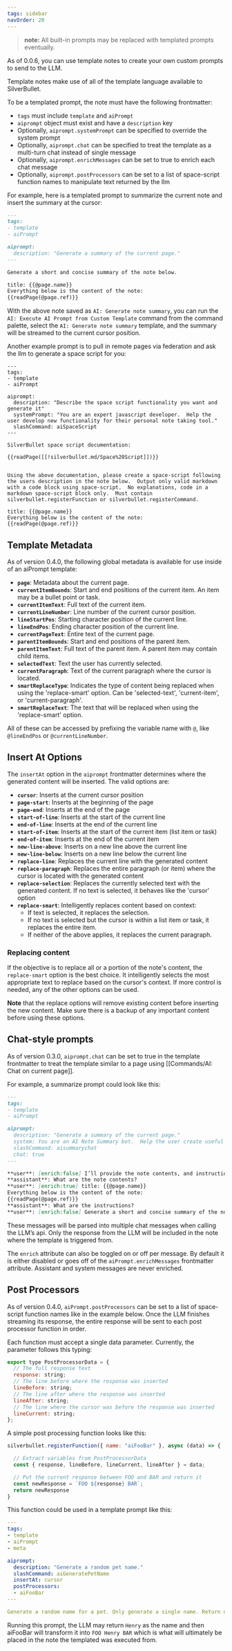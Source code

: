 ```yaml
---
tags: sidebar
navOrder: 20
---
```


> **note:** All built-in prompts may be replaced with templated prompts eventually.

As of 0.0.6, you can use template notes to create your own custom prompts to send to the LLM.

Template notes make use of all of the template language available to SilverBullet. 

To be a templated prompt, the note must have the following frontmatter:

- `tags` must include `template` and `aiPrompt`
- `aiprompt` object must exist and have a `description` key
- Optionally, `aiprompt.systemPrompt` can be specified to override the system prompt
- Optionally, `aiprompt.chat` can be specified to treat the template as a multi-turn chat instead of single message
- Optionally, `aiprompt.enrichMessages` can be set to true to enrich each chat message
- Optionally, `aiprompt.postProcessors` can be set to a list of space-script function names to manipulate text returned by the llm

For example, here is a templated prompt to summarize the current note and insert the summary at the cursor:

``` markdown
---
tags:
- template
- aiPrompt

aiprompt:
  description: "Generate a summary of the current page."
---

Generate a short and concise summary of the note below. 

title: {{@page.name}}
Everything below is the content of the note: 
{{readPage(@page.ref)}}
```

With the above note saved as `AI: Generate note summary`, you can run the `AI: Execute AI Prompt from Custom Template` command from the command palette, select the `AI: Generate note summary` template, and the summary will be streamed to the current cursor position.

Another example prompt is to pull in remote pages via federation and ask the llm to generate a space script for you:

```
---
tags:
- template
- aiPrompt

aiprompt:
  description: "Describe the space script functionality you want and generate it"
  systemPrompt: "You are an expert javascript developer.  Help the user develop new functionality for their personal note taking tool."
  slashCommand: aiSpaceScript
---

SilverBullet space script documentation:

{{readPage([[!silverbullet.md/Space%20Script]])}}


Using the above documentation, please create a space-script following the users description in the note below.  Output only valid markdown with a code block using space-script.  No explanations, code in a markdown space-script block only.  Must contain silverbullet.registerFunction or silverbullet.registerCommand.

title: {{@page.name}}
Everything below is the content of the note: 
{{readPage(@page.ref)}}
```


## Template Metadata

As of version 0.4.0, the following global metadata is available for use inside of an aiPrompt template:

*   **`page`**: Metadata about the current page.
*   **`currentItemBounds`**: Start and end positions of the current item. An item may be a bullet point or task.
*   **`currentItemText`**: Full text of the current item.
*   **`currentLineNumber`**: Line number of the current cursor position.
*   **`lineStartPos`**: Starting character position of the current line.
*   **`lineEndPos`**: Ending character position of the current line.
*   **`currentPageText`**: Entire text of the current page.
*   **`parentItemBounds`**: Start and end positions of the parent item.
*   **`parentItemText`**: Full text of the parent item. A parent item may contain child items.
*   **`selectedText`**: Text the user has currently selected.
*   **`currentParagraph`**: Text of the current paragraph where the cursor is located.
*   **`smartReplaceType`**: Indicates the type of content being replaced when using the 'replace-smart' option. Can be 'selected-text', 'current-item', or 'current-paragraph'.
*   **`smartReplaceText`**: The text that will be replaced when using the 'replace-smart' option.


All of these can be accessed by prefixing the variable name with `@`, like `@lineEndPos` or `@currentLineNumber`.

## Insert At Options

The `insertAt` option in the `aiprompt` frontmatter determines where the generated content will be inserted. The valid options are:

* **`cursor`**: Inserts at the current cursor position
* **`page-start`**: Inserts at the beginning of the page
* **`page-end`**: Inserts at the end of the page
* **`start-of-line`**: Inserts at the start of the current line
* **`end-of-line`**: Inserts at the end of the current line
* **`start-of-item`**: Inserts at the start of the current item (list item or task)
* **`end-of-item`**: Inserts at the end of the current item
* **`new-line-above`**: Inserts on a new line above the current line
* **`new-line-below`**: Inserts on a new line below the current line
* **`replace-line`**: Replaces the current line with the generated content
* **`replace-paragraph`**: Replaces the entire paragraph (or item) where the cursor is located with the generated content
* **`replace-selection`**: Replaces the currently selected text with the generated content. If no text is selected, it behaves like the 'cursor' option
* **`replace-smart`**: Intelligently replaces content based on context:
  - If text is selected, it replaces the selection.
  - If no text is selected but the cursor is within a list item or task, it replaces the entire item.
  - If neither of the above applies, it replaces the current paragraph.

### Replacing content

If the objective is to replace all or a portion of the note's content, the `replace-smart` option is the best choice. It intelligently selects the most appropriate text to replace based on the cursor's context. If more control is needed, any of the other options can be used.

**Note** that the replace options will remove existing content before inserting the new content. Make sure there is a backup of any important content before using these options.

## Chat-style prompts

As of version 0.3.0, `aiprompt.chat` can be set to true in the template frontmatter to treat the template similar to a page using [[Commands/AI: Chat on current page]].

For example, a summarize prompt could look like this:

```markdown
---
tags:
- template
- aiPrompt

aiprompt:
  description: "Generate a summary of the current page."
  system: You are an AI Note Summary bot.  Help the user create useful and accurate summaries.
  slashCommand: aisummarychat
  chat: true
---

**user**: [enrich:false] I’ll provide the note contents, and instructions.
**assistant**: What are the note contents?
**user**: [enrich:true] title: {{@page.name}}
Everything below is the content of the note: 
{{readPage(@page.ref)}}
**assistant**: What are the instructions?
**user**: [enrich:false] Generate a short and concise summary of the note.
```

These messages will be parsed into multiple chat messages when calling the LLM’s api. Only the response from the LLM will be included in the note where the template is triggered from.

The `enrich` attribute can also be toggled on or off per message. By default it is either disabled or goes off of the `aiPrompt.enrichMessages` frontmatter attribute. Assistant and system messages are never enriched.

## Post Processors

As of version 0.4.0, `aiPrompt.postProcessors` can be set to a list of space-script function names like in the example below. Once the LLM finishes streaming its response, the entire response will be sent to each post processor function in order.

Each function must accept a single data parameter. Currently, the parameter follows this typing:

```javascript
export type PostProcessorData = {
  // The full response text
  response: string;
  // The line before where the response was inserted
  lineBefore: string;
  // The line after where the response was inserted
  lineAfter: string;
  // The line where the cursor was before the response was inserted
  lineCurrent: string;
};
```

A simple post processing function looks like this:

```javascript
silverbullet.registerFunction({ name: "aiFooBar" }, async (data) => {

  // Extract variables from PostProcessorData
  const { response, lineBefore, lineCurrent, lineAfter } = data;

  // Put the current response between FOO and BAR and return it
  const newResponse = `FOO ${response} BAR`;
  return newResponse
}
```

This function could be used in a template prompt like this:

```yaml
---
tags:
- template
- aiPrompt
- meta

aiprompt:
  description: "Generate a random pet name."
  slashCommand: aiGeneratePetName
  insertAt: cursor
  postProcessors:
  - aiFooBar
---

Generate a random name for a pet. Only generate a single name. Return nothing but that name.
```

Running this prompt, the LLM may return `Henry` as the name and then aiFooBar will transform it into `FOO Henry BAR` which is what will ultimately be placed in the note the templated was executed from.


